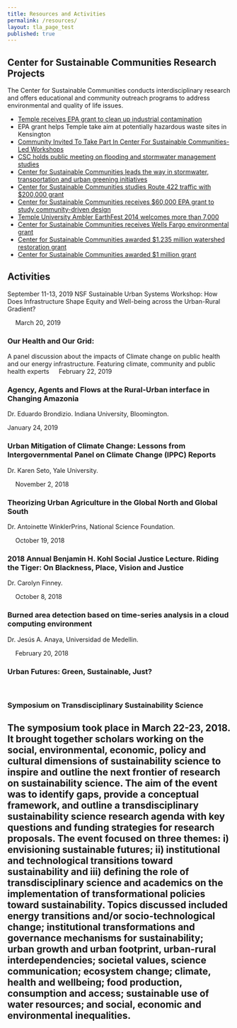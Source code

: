 ```yaml
---
title: Resources and Activities
permalink: /resources/
layout: tla_page_test
published: true
---
```


## Center for Sustainable Communities Research Projects
The Center for Sustainable Communities conducts interdisciplinary research and offers educational and community outreach programs to address environmental and quality of life issues.

- [Temple receives EPA grant to clean up industrial contamination](http://news.temple.edu/news/2015-04-22/center-sustainable-communities-receives-epa-grant)
- EPA grant helps Temple take aim at potentially hazardous waste sites in Kensington
- [Community Invited To Take Part In Center For Sustainable Communities-Led Workshops](http://ambler.temple.edu/about/news/community-invited-take-part-center-sustainable-communities-led-workshops)
- [CSC holds public meeting on flooding and stormwater management studies](https://ambler.temple.edu/about/news/csc-holds-public-meeting-flooding-and-stormwater-management-studies)
- [Center for Sustainable Communities leads the way in stormwater, transportation and urban greening initiatives](http://ambler.temple.edu/about/news/csc-leads-way-stormwater-transportation-and-urban-greening-initiatives)
- [Center for Sustainable Communities studies Route 422 traffic with $200,000 grant](http://ambler.temple.edu/about/news/csc-studies-route-422-traffic-200000-grant)
- [Center for Sustainable Communities receives $60,000 EPA grant to study community-driven design](http://www.temple.edu/ambler/csc/EPA-Grant.htm)
- [Temple University Ambler EarthFest 2014 welcomes more than 7,000](http://ambler.temple.edu/about/news/temple-university-ambler-earthfest-2014-welcomes-more-7000)
- [Center for Sustainable Communities receives Wells Fargo environmental grant](http://ambler.temple.edu/about/news/center-sustainable-communites-receives-wells-fargo-environmental-grant)
- [Center for Sustainable Communities awarded $1.235 million watershed restoration grant](http://ambler.temple.edu/about/news/center-sustainable-communities-awarded-watershed-restoration-grant)
- [Center for Sustainable Communities awarded $1 million grant](http://ambler.temple.edu/about/news/center-sustainable-communities-awarded-1-million-grant)

## Activities
September 11-13, 2019
NSF Sustainable Urban Systems Workshop: How Does Infrastructure Shape Equity and Well-being across the Urban-Rural Gradient?

 
March 20, 2019
### Our Health and Our Grid:
A panel discussion about the impacts of Climate change on public health and our energy infrastructure.  Featuring climate, community and public health experts
 
February 22, 2019
### Agency, Agents and Flows at the Rural-Urban interface in Changing Amazonia
Dr. Eduardo Brondizio. Indiana University, Bloomington.


January 24, 2019
### Urban Mitigation of Climate Change: Lessons from Intergovernmental Panel on Climate Change (IPPC) Reports
Dr. Karen Seto, Yale University.

 
November 2, 2018
### Theorizing Urban Agriculture in the Global North and Global South
Dr. Antoinette WinklerPrins, National Science Foundation.

 
October 19, 2018
### 2018 Annual Benjamin H. Kohl Social Justice Lecture. Riding the Tiger: On Blackness, Place, Vision and Justice
Dr. Carolyn Finney.

 
October 8, 2018
### Burned area detection based on time-series analysis in a cloud computing environment
Dr. Jesús A. Anaya, Universidad de Medellin.

 
February 20, 2018
### Urban Futures: Green, Sustainable, Just?

 
### Symposium on Transdisciplinary Sustainability Science
The symposium took place in March 22-23, 2018. It brought together scholars working on the social, environmental, economic, policy and cultural dimensions of sustainability science to inspire and outline the next frontier of research on sustainability science. The aim of the event was to identify gaps, provide a conceptual framework, and outline a transdisciplinary sustainability science research agenda with key questions and funding strategies for research proposals. The event focused on three themes: i) envisioning sustainable futures; ii) institutional and technological transitions toward sustainability and iii) defining the role of transdisciplinary science and academics on the implementation of transformational policies toward sustainability. Topics discussed included energy transitions and/or socio-technological change; institutional transformations and governance mechanisms for sustainability; urban growth and urban footprint, urban-rural interdependencies; societal values, science communication; ecosystem change; climate, health and wellbeing; food production, consumption and access; sustainable use of water resources; and social, economic and environmental inequalities.
---
